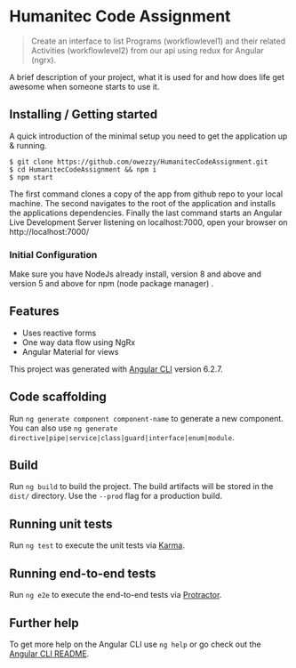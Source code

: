 # Humanitec Code Assignment
> Create an interface to list Programs (workflowlevel1) and their related Activities
  (workflowlevel2) from our api using redux for Angular (ngrx).

A brief description of your project, what it is used for and how does life get
awesome when someone starts to use it.

## Installing / Getting started

A quick introduction of the minimal setup you need to get the application up &
running.

```shell
$ git clone https://github.com/owezzy/HumanitecCodeAssignment.git
$ cd HumanitecCodeAssignment && npm i
$ npm start 
```
The first command clones a copy of the app from github repo to your local machine.
The second navigates to the root of the application and installs the applications dependencies.
Finally the last command starts an Angular Live Development Server listening on localhost:7000, open your browser on http://localhost:7000/ 

### Initial Configuration
Make sure you have NodeJs already install, version 8 and above and version 5 and above for npm (node package manager) .

## Features

* Uses reactive forms
* One way data flow using NgRx
* Angular Material for views


This project was generated with [Angular CLI](https://github.com/angular/angular-cli) version 6.2.7.


## Code scaffolding

Run `ng generate component component-name` to generate a new component. You can also use `ng generate directive|pipe|service|class|guard|interface|enum|module`.

## Build

Run `ng build` to build the project. The build artifacts will be stored in the `dist/` directory. Use the `--prod` flag for a production build.

## Running unit tests

Run `ng test` to execute the unit tests via [Karma](https://karma-runner.github.io).

## Running end-to-end tests

Run `ng e2e` to execute the end-to-end tests via [Protractor](http://www.protractortest.org/).

## Further help

To get more help on the Angular CLI use `ng help` or go check out the [Angular CLI README](https://github.com/angular/angular-cli/blob/master/README.md).
